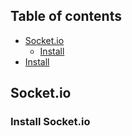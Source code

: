 ## Table of contents
- [Socket.io](#socket.io)
    - [Install](#install-socket.io)
- [Install](#install)

## Socket.io
### Install Socket.io

